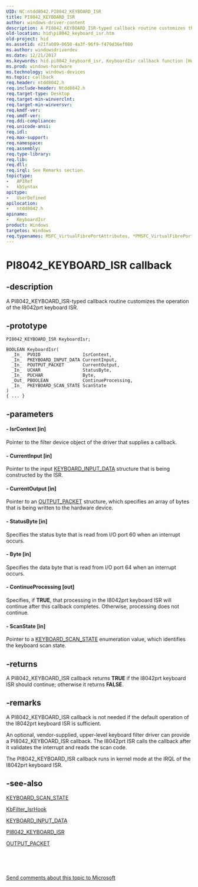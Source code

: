 ```yaml
---
UID: NC:ntdd8042.PI8042_KEYBOARD_ISR
title: PI8042_KEYBOARD_ISR
author: windows-driver-content
description: A PI8042_KEYBOARD_ISR-typed callback routine customizes the operation of the I8042prt keyboard ISR.
old-location: hid\pi8042_keyboard_isr.htm
old-project: hid
ms.assetid: e21fa089-0650-4a3f-96f9-f479d36ef080
ms.author: windowsdriverdev
ms.date: 12/21/2017
ms.keywords: hid.pi8042_keyboard_isr, KeyboardIsr callback function [Human Input Devices], KeyboardIsr, PI8042_KEYBOARD_ISR, PI8042_KEYBOARD_ISR, ntdd8042/KeyboardIsr, i8042ref_34293f47-3e6c-4721-ab58-8ac531543c8e.xml
ms.prod: windows-hardware
ms.technology: windows-devices
ms.topic: callback
req.header: ntdd8042.h
req.include-header: Ntdd8042.h
req.target-type: Desktop
req.target-min-winverclnt: 
req.target-min-winversvr: 
req.kmdf-ver: 
req.umdf-ver: 
req.ddi-compliance: 
req.unicode-ansi: 
req.idl: 
req.max-support: 
req.namespace: 
req.assembly: 
req.type-library: 
req.lib: 
req.dll: 
req.irql: See Remarks section.
topictype:
-	APIRef
-	kbSyntax
apitype:
-	UserDefined
apilocation:
-	ntdd8042.h
apiname:
-	KeyboardIsr
product: Windows
targetos: Windows
req.typenames: MSFC_VirtualFibrePortAttributes, *PMSFC_VirtualFibrePortAttributes
---
```


# PI8042_KEYBOARD_ISR callback


## -description


A PI8042_KEYBOARD_ISR-typed callback routine customizes the operation of the I8042prt keyboard ISR.


## -prototype


````
PI8042_KEYBOARD_ISR KeyboardIsr;

BOOLEAN KeyboardIsr(
  _In_  PVOID                IsrContext,
  _In_  PKEYBOARD_INPUT_DATA CurrentInput,
  _In_  POUTPUT_PACKET       CurrentOutput,
  _In_  UCHAR                StatusByte,
  _In_  PUCHAR               Byte,
  _Out_ PBOOLEAN             ContinueProcessing,
  _In_  PKEYBOARD_SCAN_STATE ScanState
)
{ ... }
````


## -parameters




#### - IsrContext [in]

Pointer to the filter device object of the driver that supplies a callback.


#### - CurrentInput [in]

Pointer to the input <a href="https://msdn.microsoft.com/library/windows/hardware/ff542337">KEYBOARD_INPUT_DATA</a> structure that is being constructed by the ISR.


#### - CurrentOutput [in]

Pointer to an <a href="..\ntdd8042\ns-ntdd8042-_output_packet.md">OUTPUT_PACKET</a> structure, which specifies an array of bytes that is being written to the hardware device.


#### - StatusByte [in]

Specifies the status byte that is read from I/O port 60 when an interrupt occurs.


#### - Byte [in]

Specifies the data byte that is read  from I/O port 64 when an interrupt occurs.


#### - ContinueProcessing [out]

Specifies, if <b>TRUE</b>, that processing in the I8042prt keyboard ISR will continue after this callback completes. Otherwise, processing does not continue.


#### - ScanState [in]

Pointer to a <a href="..\ntdd8042\ne-ntdd8042-_keyboard_scan_state.md">KEYBOARD_SCAN_STATE</a> enumeration value, which identifies the keyboard scan state.


## -returns


A PI8042_KEYBOARD_ISR callback returns <b>TRUE</b> if the I8042prt keyboard ISR should continue; otherwise it returns <b>FALSE</b>.



## -remarks


A PI8042_KEYBOARD_ISR callback is not needed if the default operation of the I8042prt keyboard ISR is sufficient. 

An optional, vendor-supplied, upper-level keyboard filter driver can provide a PI8042_KEYBOARD_ISR callback. The I8042prt ISR calls the callback after it validates the interrupt and reads the scan code. 

The PI8042_KEYBOARD_ISR callback runs in kernel mode at the IRQL of the I8042prt keyboard ISR.



## -see-also

<a href="..\ntdd8042\ne-ntdd8042-_keyboard_scan_state.md">KEYBOARD_SCAN_STATE</a>

<a href="https://msdn.microsoft.com/0feca7de-aa80-4d1e-a5fc-901c18169649">KbFilter_IsrHook</a>

<a href="https://msdn.microsoft.com/library/windows/hardware/ff542337">KEYBOARD_INPUT_DATA</a>

<a href="..\ntdd8042\nc-ntdd8042-pi8042_keyboard_isr.md">PI8042_KEYBOARD_ISR</a>

<a href="..\ntdd8042\ns-ntdd8042-_output_packet.md">OUTPUT_PACKET</a>

 

 

<a href="mailto:wsddocfb@microsoft.com?subject=Documentation%20feedback [hid\hid]:%20PI8042_KEYBOARD_ISR callback function%20 RELEASE:%20(12/21/2017)&amp;body=%0A%0APRIVACY STATEMENT%0A%0AWe use your feedback to improve the documentation. We don't use your email address for any other purpose, and we'll remove your email address from our system after the issue that you're reporting is fixed. While we're working to fix this issue, we might send you an email message to ask for more info. Later, we might also send you an email message to let you know that we've addressed your feedback.%0A%0AFor more info about Microsoft's privacy policy, see http://privacy.microsoft.com/en-us/default.aspx." title="Send comments about this topic to Microsoft">Send comments about this topic to Microsoft</a>

